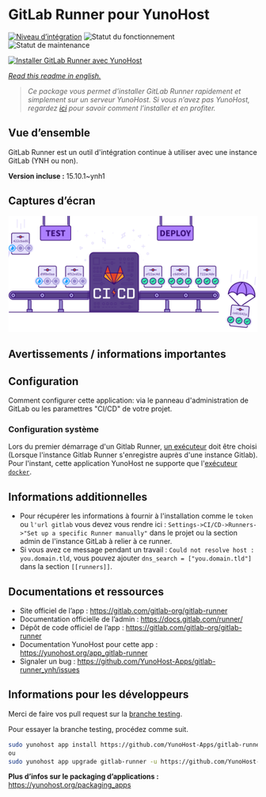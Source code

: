 <!--
N.B.: This README was automatically generated by https://github.com/YunoHost/apps/tree/master/tools/README-generator
It shall NOT be edited by hand.
-->

# GitLab Runner pour YunoHost

[![Niveau d’intégration](https://dash.yunohost.org/integration/gitlab-runner.svg)](https://dash.yunohost.org/appci/app/gitlab-runner) ![Statut du fonctionnement](https://ci-apps.yunohost.org/ci/badges/gitlab-runner.status.svg) ![Statut de maintenance](https://ci-apps.yunohost.org/ci/badges/gitlab-runner.maintain.svg)

[![Installer GitLab Runner avec YunoHost](https://install-app.yunohost.org/install-with-yunohost.svg)](https://install-app.yunohost.org/?app=gitlab-runner)

*[Read this readme in english.](./README.md)*

> *Ce package vous permet d’installer GitLab Runner rapidement et simplement sur un serveur YunoHost.
Si vous n’avez pas YunoHost, regardez [ici](https://yunohost.org/#/install) pour savoir comment l’installer et en profiter.*

## Vue d’ensemble

GitLab Runner est un outil d'intégration continue à utiliser avec une instance GitLab (YNH ou non).


**Version incluse :** 15.10.1~ynh1

## Captures d’écran

![Capture d’écran de GitLab Runner](./doc/screenshots/ci-cd-test-deploy-illustration_2x.png)

## Avertissements / informations importantes

## Configuration

Comment configurer cette application: via le panneau d'administration de GitLab ou les paramettres "CI/CD" de votre projet.

### Configuration système

Lors du premier démarrage d'un Gitlab Runner, [un exécuteur](https://docs.gitlab.com/runner/executors/) doit être choisi (Lorsque l'instance Gitlab Runner s'enregistre auprès d'une instance Gitlab). Pour l'instant, cette application YunoHost ne supporte que l'[exécuteur `docker`](https://docs.gitlab.com/runner/executors/docker.html).

## Informations additionnelles

* Pour récupérer les informations à fournir à l'installation comme le `token` ou `l'url gitlab` vous devez vous rendre ici : `Settings->CI/CD->Runners->"Set up a specific Runner manually"` dans le projet 
ou la section admin de l'instance GitLab à relier à ce runner.
* Si vous avez ce message pendant un travail : `Could not resolve host : you.domain.tld`, vous pouvez ajouter `dns_search = ["you.domain.tld"]` dans la section `[[runners]]`.

## Documentations et ressources

* Site officiel de l’app : <https://gitlab.com/gitlab-org/gitlab-runner>
* Documentation officielle de l’admin : <https://docs.gitlab.com/runner/>
* Dépôt de code officiel de l’app : <https://gitlab.com/gitlab-org/gitlab-runner>
* Documentation YunoHost pour cette app : <https://yunohost.org/app_gitlab-runner>
* Signaler un bug : <https://github.com/YunoHost-Apps/gitlab-runner_ynh/issues>

## Informations pour les développeurs

Merci de faire vos pull request sur la [branche testing](https://github.com/YunoHost-Apps/gitlab-runner_ynh/tree/testing).

Pour essayer la branche testing, procédez comme suit.

``` bash
sudo yunohost app install https://github.com/YunoHost-Apps/gitlab-runner_ynh/tree/testing --debug
ou
sudo yunohost app upgrade gitlab-runner -u https://github.com/YunoHost-Apps/gitlab-runner_ynh/tree/testing --debug
```

**Plus d’infos sur le packaging d’applications :** <https://yunohost.org/packaging_apps>